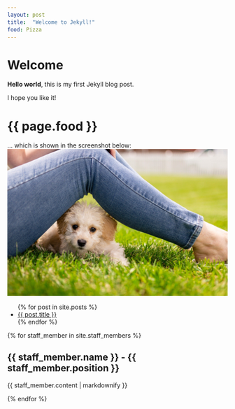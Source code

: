 ```yaml
---
layout: post
title:  "Welcome to Jekyll!"
food: Pizza
---
```


# Welcome

**Hello world**, this is my first Jekyll blog post.

I hope you like it!

<h1>{{ page.food }}</h1>

... which is shown in the screenshot below:
![My helpful screenshot](/assets/puppy-5124948_1920.jpg)

<ul>
  {% for post in site.posts %}
    <li>
      <a href="{{ post.url }}">{{ post.title }}</a>
    </li>
  {% endfor %}
</ul>


{% for staff_member in site.staff_members %}
  <h2>{{ staff_member.name }} - {{ staff_member.position }}</h2>
  <p>{{ staff_member.content | markdownify }}</p>
{% endfor %}

